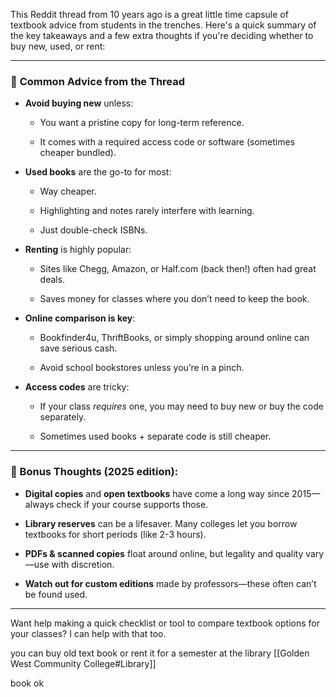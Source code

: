 This Reddit thread from 10 years ago is a great little time capsule of textbook advice from students in the trenches. Here's a quick summary of the key takeaways and a few extra thoughts if you're deciding whether to buy new, used, or rent:

---

### 🔑 **Common Advice from the Thread**

- **Avoid buying new** unless:
    
    - You want a pristine copy for long-term reference.
        
    - It comes with a required access code or software (sometimes cheaper bundled).
        
- **Used books** are the go-to for most:
    
    - Way cheaper.
        
    - Highlighting and notes rarely interfere with learning.
        
    - Just double-check ISBNs.
        
- **Renting** is highly popular:
    
    - Sites like Chegg, Amazon, or Half.com (back then!) often had great deals.
        
    - Saves money for classes where you don’t need to keep the book.
        
- **Online comparison is key**:
    
    - Bookfinder4u, ThriftBooks, or simply shopping around online can save serious cash.
        
    - Avoid school bookstores unless you’re in a pinch.
        
- **Access codes** are tricky:
    
    - If your class _requires_ one, you may need to buy new or buy the code separately.
        
    - Sometimes used books + separate code is still cheaper.
        

---

### 🧠 Bonus Thoughts (2025 edition):

- **Digital copies** and **open textbooks** have come a long way since 2015—always check if your course supports those.
    
- **Library reserves** can be a lifesaver. Many colleges let you borrow textbooks for short periods (like 2-3 hours).
    
- **PDFs & scanned copies** float around online, but legality and quality vary—use with discretion.
    
- **Watch out for custom editions** made by professors—these often can’t be found used.
    

---

Want help making a quick checklist or tool to compare textbook options for your classes? I can help with that too.





you can buy old text book  or rent it for a semester at  the library [[Golden West Community College#Library]] 

book ok
